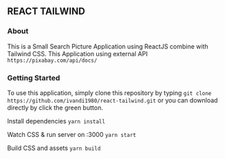 ## REACT TAILWIND

### About
This is a Small Search Picture Application using ReactJS combine with Tailwind CSS.
This Application using external API ```https://pixabay.com/api/docs/```

### Getting Started
To use this application, simply clone this repository by typing 
```git clone https://github.com/ivandi1980/react-tailwind.git```
or you can download directly by click the green button.

Install dependencies
```yarn install```

Watch CSS & run server on :3000
```yarn start```

Build CSS and assets
```yarn build```